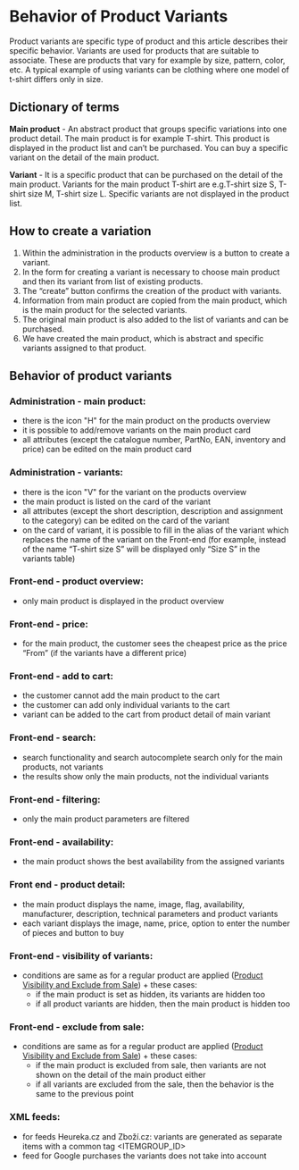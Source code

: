 # Behavior of Product Variants
Product variants are specific type of product and this article describes their specific behavior.
Variants are used for products that are suitable to associate.
These are products that vary for example by size, pattern, color, etc.
A typical example of using variants can be clothing where one model of t-shirt differs only in size.

## Dictionary of terms
**Main product** - An abstract product that groups specific variations into one product detail.
The main product is for example T-shirt. This product is displayed in the product list and can’t be purchased.
You can buy a specific variant on the detail of the main product.

**Variant** - It is a specific product that can be purchased on the detail of the main product.
Variants for the main product T-shirt are e.g.T-shirt size S, T-shirt size M, T-shirt size L.
Specific variants are not displayed in the product list.

## How to create a variation
1. Within the administration in the products overview is a button to create a variant.
2. In the form for creating a variant is necessary to choose main product and then its variant from list of existing products.
3. The “create” button confirms the creation of the product with variants.
4. Information from main product are copied from the main product, which is the main product for the selected variants.
5. The original main product is also added to the list of variants and can be purchased.
6. We have created the main product, which is abstract and specific variants assigned to that product.

## Behavior of product variants

### Administration - main product:
- there is the icon "H" for the main product on the products overview
- it is possible to add/remove variants on the main product card
- all attributes (except the catalogue number, PartNo, EAN, inventory and price) can be edited on the main product card

### Administration - variants:
- there is the icon "V" for the variant on the products overview
- the main product is listed on the card of the variant
- all attributes (except the short description, description and assignment to the category) can be edited on the card of the variant
- on the card of variant, it is possible to fill in the alias of the variant which replaces the name of the variant on the Front-end (for example, instead of the name “T-shirt size S” will be displayed only “Size S” in the variants table)

### Front-end - product overview:
- only main product is displayed in the product overview

### Front-end - price:
- for the main product, the customer sees the cheapest price as the price “From” (if the variants have a different price)

### Front-end - add to cart:
- the customer cannot add the main product to the cart
- the customer can add only individual variants to the cart
- variant can be added to the cart from product detail of main variant

### Front-end - search:
- search functionality and search autocomplete search only for the main products, not variants
- the results show only the main products, not the individual variants

### Front-end - filtering:
- only the main product parameters are filtered

### Front-end - availability:
- the main product shows the best availability from the assigned variants

### Front end - product detail:
- the main product displays the name, image, flag, availability, manufacturer, description, technical parameters and product variants
- each variant displays the image, name, price, option to enter the number of pieces and button to buy

### Front-end -  visibility of variants:
- conditions are same as for a regular product are applied ([Product Visibility and Exclude from Sale](./product-visibility-and-exclude-from-sale.md)) + these cases:
    - if the main product is set as hidden, its variants are hidden too
    - if all product variants are hidden, then the main product is hidden too

### Front-end - exclude from sale:
- conditions are same as for a regular product are applied ([Product Visibility and Exclude from Sale](./product-visibility-and-exclude-from-sale.md)) + these cases:
    - if the main product is excluded from sale, then variants are not shown on the detail of the main product either
    - if all variants are excluded from the sale, then the behavior is the same to the previous point

### XML feeds:
- for feeds Heureka.cz and Zboží.cz: variants are generated as separate items with a common tag <ITEMGROUP_ID>
- feed for Google purchases the variants does not take into account
